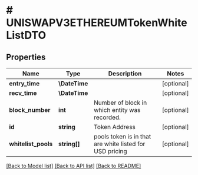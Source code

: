 # # UNISWAPV3ETHEREUMTokenWhiteListDTO

## Properties

Name | Type | Description | Notes
------------ | ------------- | ------------- | -------------
**entry_time** | **\DateTime** |  | [optional]
**recv_time** | **\DateTime** |  | [optional]
**block_number** | **int** | Number of block in which entity was recorded. | [optional]
**id** | **string** | Token Address | [optional]
**whitelist_pools** | **string[]** | pools token is in that are white listed for USD pricing | [optional]

[[Back to Model list]](../../README.md#models) [[Back to API list]](../../README.md#endpoints) [[Back to README]](../../README.md)
